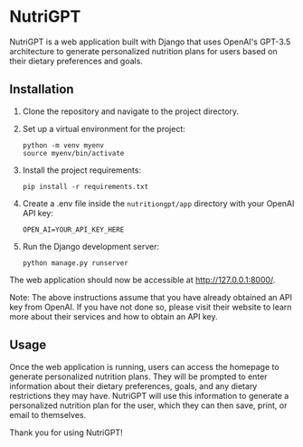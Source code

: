 # NutriGPT

NutriGPT is a web application built with Django that uses OpenAI's GPT-3.5 architecture to generate personalized nutrition plans for users based on their dietary preferences and goals.

## Installation

1. Clone the repository and navigate to the project directory.

2. Set up a virtual environment for the project:
   ```
   python -m venv myenv
   source myenv/bin/activate
   ```

3. Install the project requirements:
   ```
   pip install -r requirements.txt
   ```

4. Create a .env file inside the `nutritiongpt/app` directory with your OpenAI API key:
   ```
   OPEN_AI=YOUR_API_KEY_HERE
   ```

5. Run the Django development server:
   ```
   python manage.py runserver
   ```

The web application should now be accessible at http://127.0.0.1:8000/. 

Note: The above instructions assume that you have already obtained an API key from OpenAI. If you have not done so, please visit their website to learn more about their services and how to obtain an API key. 

## Usage

Once the web application is running, users can access the homepage to generate personalized nutrition plans. They will be prompted to enter information about their dietary preferences, goals, and any dietary restrictions they may have. NutriGPT will use this information to generate a personalized nutrition plan for the user, which they can then save, print, or email to themselves. 

Thank you for using NutriGPT!
